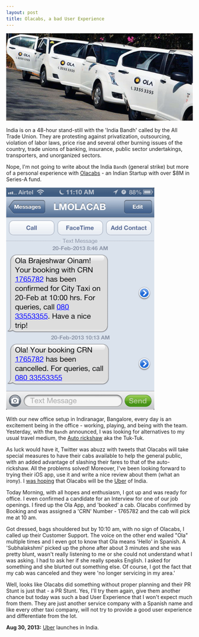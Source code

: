 ```yaml
---
layout: post
title: Olacabs, a bad User Experience
---
```


![Ola)](/static/2013/ola-cabs.jpg)

India is on a 48-hour stand-still with the 'India Bandh' called by the All Trade Union. They are protesting against privatization, outsourcing, violation of labor laws, price rise and several other burning issues of the country, trade unions of banking, insurance, public sector undertakings, transporters, and unorganized sectors.

Nope, I'm not going to write about the India `Bandh` (general strike) but more of a personal experience with [Olacabs](http://www.olacabs.com/) - an Indian Startup with over $8M in Series-A fund.

<img class="small right" src="/static/2013/ola-cabs-lied.png" alt="Ola Lies" loading="lazy">

With our new office setup in Indiranagar, Bangalore, every day is an excitement being in the office - working, playing, and being with the team. Yesterday, with the `Bandh` announced, I was looking for alternatives to my usual travel medium, the [Auto rickshaw](http://en.wikipedia.org/wiki/Auto_rickshaw) aka the Tuk-Tuk.

As luck would have it, Twitter was abuzz with tweets that Olacabs will take special measures to have their cabs available to help the general public, with an added advantage of slashing their fares to that of the auto-rickshaw. All the problems solved! Moreover, I've been looking forward to trying their iOS app, use it and write a nice review about them (what an irony). I [was hoping](https://twitter.com/Brajeshwar/status/301928314216534016) that Olacabs will be the [Uber](http://www.uber.com/) of India.

Today Morning, with all hopes and enthusiasm, I got up and was ready for office. I even confirmed a candidate for an Interview for one of our job openings. I fired up the Ola App, and 'booked' a cab. Olacabs confirmed by Booking and was assigned a 'CRN' Number - 1765782 and the cab will pick me at 10 am.

Got dressed, bags shouldered but by 10:10 am, with no sign of Olacabs, I called up their Customer Support. The voice on the other end wailed "Ola" multiple times and I even got to know that Ola means 'Hello' in Spanish. A 'Subhalakshmi' picked up the phone after about 3 minutes and she was pretty blunt, wasn't really listening to me or she could not understand what I was asking. I had to ask her if she really speaks English. I asked for something and she blurted out something else. Of course, I got the fact that my cab was canceled and they were 'no longer servicing in my area.'

Well, looks like Olacabs did something without proper planning and their PR Stunt is just that - a PR Stunt. Yes, I'll try them again, give them another chance but today was such a bad User Experience that I won't expect much from them. They are just another service company with a Spanish name and like every other taxi company, will not try to provide a good user experience and differentiate from the lot.

__Aug 30, 2013:__ [Uber](https://www.uber.com/) launches in India.
